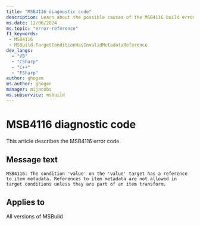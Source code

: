 ```yaml
---
title: "MSB4116 diagnostic code"
description: Learn about the possible causes of the MSB4116 build error, and get troubleshooting tips.
ms.date: 12/06/2024
ms.topic: "error-reference"
f1_keywords:
 - MSB4116
 - MSBuild.TargetConditionHasInvalidMetadataReference
dev_langs:
  - "VB"
  - "CSharp"
  - "C++"
  - "FSharp"
author: ghogen
ms.author: ghogen
manager: mijacobs
ms.subservice: msbuild
---
```


# MSB4116 diagnostic code

<!-- :::ErrorDefinitionDescription::: -->
<!-- :::editable-content name="introDescription"::: -->
This article describes the MSB4116 error code.
<!-- :::editable-content-end::: -->

## Message text

`MSB4116: The condition 'value' on the 'value' target has a reference to item metadata. References to item metadata are not allowed in target conditions unless they are part of an item transform.`

<!-- :::editable-content name="postOutputDescription"::: -->
<!--
{StrBegin="MSB4116: "}
-->
<!-- :::editable-content-end::: -->
<!-- :::ErrorDefinitionDescription-end::: -->

## Applies to

All versions of MSBuild
